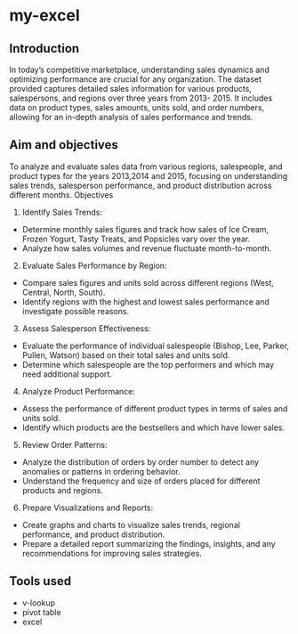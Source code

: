 # my-excel
## Introduction
In today’s competitive marketplace, understanding sales dynamics and optimizing performance are crucial for any organization. The dataset provided captures detailed sales information for various products, salespersons, and regions over three years from 2013- 2015. It includes data on product types, sales amounts, units sold, and order numbers, allowing for an in-depth analysis of sales performance and trends.
## Aim and objectives
To analyze and evaluate sales data from various regions, salespeople, and product types for the years 2013,2014 and 2015, focusing on understanding sales trends, salesperson performance, and product distribution across different months.
Objectives
1.	Identify Sales Trends:
-	Determine monthly sales figures and track how sales of Ice Cream, Frozen Yogurt, Tasty Treats, and Popsicles vary over the year.
-	Analyze how sales volumes and revenue fluctuate month-to-month.
2.	Evaluate Sales Performance by Region:
-	Compare sales figures and units sold across different regions (West, Central, North, South).
-	Identify regions with the highest and lowest sales performance and investigate possible reasons.
3.	Assess Salesperson Effectiveness:
-	Evaluate the performance of individual salespeople (Bishop, Lee, Parker, Pullen, Watson) based on their total sales and units sold.
-	Determine which salespeople are the top performers and which may need additional support.
4.	Analyze Product Performance:
-	Assess the performance of different product types in terms of sales and units sold.
-	Identify which products are the bestsellers and which have lower sales.
5.	Review Order Patterns:
-	Analyze the distribution of orders by order number to detect any anomalies or patterns in ordering behavior.
-	Understand the frequency and size of orders placed for different products and regions.
6.	Prepare Visualizations and Reports:
-	Create graphs and charts to visualize sales trends, regional performance, and product distribution.
-	Prepare a detailed report summarizing the findings, insights, and any recommendations for improving sales strategies.


## Tools used
- v-lookup
- pivot table
- excel


